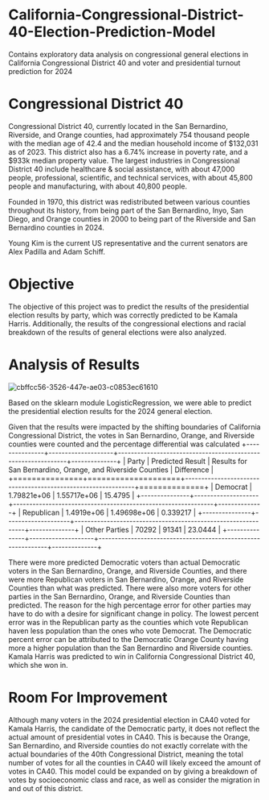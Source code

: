 # California-Congressional-District-40-Election-Prediction-Model
Contains exploratory data analysis on congressional general elections in California Congressional District 40 and voter and presidential turnout prediction for 2024
# Congressional District 40
Congressional District 40, currently located in the San Bernardino, Riverside, and Orange counties, had approximately 754 thousand people with the median age of 42.4 and the median household income of $132,031 as of 2023. This district also has a 6.74% increase in poverty rate, and a $933k median property value. The largest industries in Congressional District 40 include healthcare & social assistance, with about 47,000 people, professional, scientific, and technical services, with about 45,800 people and manufacturing, with about 40,800 people.

Founded in 1970, this district was redistributed between various counties throughout its history, from being part of the San Bernardino, Inyo, San Diego, and Orange counties in 2000 to being part of the Riverside and San Bernardino counties in 2024.

Young Kim is the current US representative and the current senators are Alex Padilla and Adam Schiff.

# Objective
The objective of this project was to predict the results of the presidential election results by party, which was correctly predicted to be Kamala Harris. Additionally, the results of the congressional elections and racial breakdown of the results of general elections were also analyzed.

# Analysis of Results
![cbffcc56-3526-447e-ae03-c0853ec61610](https://github.com/user-attachments/assets/7576ffa6-cf8c-4049-8147-d6770d9a3e12)

Based on the sklearn module LogisticRegression, we were able to predict the presidential election results for the 2024 general election.

Given that the results were impacted by the shifting boundaries of California Congressional District, the votes in San Bernardino, Orange, and Riverside counties were counted and the percentage differential was calculated
+---------------+--------------------+--------------------------------------------------------------+--------------+
| Party         |   Predicted Result |   Results for San Bernardino, Orange, and Riverside Counties |   Difference |
+===============+====================+--------------------------------------------------------------+==============+
| Democrat      |        1.79821e+06 |                                                  1.55717e+06 |    15.4795   |
+---------------+--------------------+--------------------------------------------------------------+--------------+
| Republican    |        1.4919e+06  |                                                  1.49698e+06 |     0.339217 |
+---------------+--------------------+--------------------------------------------------------------+--------------+
| Other Parties |    70292           |                                              91341           |    23.0444   |
+---------------+--------------------+--------------------------------------------------------------+--------------+

There were more predicted Democratic voters than actual Democratic voters in the San Bernardino, Orange, and Riverside Counties, and there were more Republican voters in San Bernardino, Orange, and Riverside Counties than what was predicted. There were also more voters for other parties in the San Bernardino, Orange, and Riverside Counties than predicted. The reason for the high percentage error for other parties may have to do with a desire for significant change in policy. The lowest percent error was in the Republican party as the counties which vote Republican haven less population than the ones who vote Democrat. The Democratic percent error can be attributed to the Democratic Orange County having more a higher population than the San Bernardino and Riverside counties. Kamala Harris was predicted to win in California Congressional District 40, which she won in. 

# Room For Improvement
Although many voters in the 2024 presidential election in CA40 voted for Kamala Harris, the candidate of the Democratic party, it does not reflect the actual amount of presidential votes in CA40. This is because the Orange, San Bernardino, and Riverside counties do not exactly correlate with the actual boundaries of the 40th Congressional District, meaning the total number of votes for all the counties in CA40 will likely exceed the amount of votes in CA40. This model could be expanded on by giving a breakdown of votes by socioeconomic class and race, as well as consider the migration in and out of this district.
